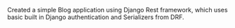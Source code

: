 Created a simple Blog application using Django Rest framework, which uses basic built in Django authentication and Serializers from DRF.

